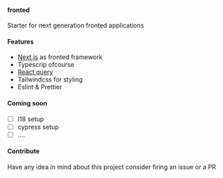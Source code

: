 #### fronted

Starter for next generation fronted applications

#### Features

-   [Next.js](https://github.com/vercel/next.js/) as fronted framework
-   Typescrip ofcourse
-   [React query](https://github.com/tannerlinsley/react-query)
-   Tailwindcss for styling 
-   Eslint & Prettier 


#### Coming soon

- [ ] I18 setup
- [ ] cypress setup
- [ ] .... 

#### Contribute

Have any idea in mind about this project consider firing an issue or a PR
